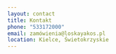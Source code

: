 ```yaml
---
layout: contact
title: Kontakt
phone: "533172000"
email: zamówienia@loskayakos.pl
location: Kielce, Świetokrzyskie
---
```

